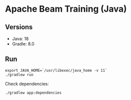 # Apache Beam Training (Java)


## Versions

- Java: 18
- Gradle: 8.0

## Run

```
export JAVA_HOME=`/usr/libexec/java_home -v 11`
./gradlew run
```

Check dependencies:

```
./gradlew app:dependencies
```
